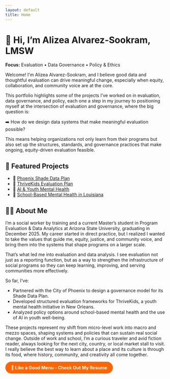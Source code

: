 ```yaml
---
layout: default
title: Home
---
```


# 👋 Hi, I’m Alizea Alvarez-Sookram, LMSW

**Focus:** Evaluation • Data Governance • Policy & Ethics  

Welcome! I'm Alizea Alvarez-Sookram, and I believe good data and thoughtful evaluation can drive meaningful change, especially when equity, collaboration, and community voice are at the core.  

This portfolio highlights some of the projects I’ve worked on in evaluation, data governance, and policy, each one a step in my journey to positioning myself at the intersection of evaluation and governance, where the big question is:

➡️ How do we design data systems that make meaningful evaluation possible?

This means helping organizations not only learn from their programs but also set up the structures, standards, and governance practices that make ongoing, equity-driven evaluation feasible.

## 🌟 Featured Projects
- 🌳 <a href="projects/phoenix-shade-plan/" target="_blank" rel="noopener noreferrer">Phoenix Shade Data Plan</a>  
- 🌱 <a href="projects/thrivekids-eval-plan/" target="_blank" rel="noopener noreferrer">ThriveKids Evaluation Plan</a>  
- 🤖 <a href="projects/policy-memo-ai-mental-health/" target="_blank" rel="noopener noreferrer">AI & Youth Mental Health</a>  
- 📝 <a href="projects/policy-memo-sbmh-louisiana/" target="_blank" rel="noopener noreferrer">School-Based Mental Health in Louisiana</a>  

## 👩‍💻 About Me
I’m a social worker by training and a current Master’s student in Program Evaluation & Data Analytics at Arizona State University, graduating in December 2025. My career started in direct practice, but I realized I wanted to take the values that guide me, equity, justice, and community voice, and bring them into the systems that shape programs on a larger scale.  

That’s what led me into evaluation and data analysis. I see evaluation not just as a reporting function, but as a way to strengthen the infrastructure of social programs so they can keep learning, improving, and serving communities more effectively.  

So far, I’ve:  
- Partnered with the City of Phoenix to design a governance model for its Shade Data Plan.  
- Developed structured evaluation frameworks for ThriveKids, a youth mental health initiative in New Orleans.  
- Analyzed policy options around school-based mental health and the use of AI in youth well-being.  

These projects represent my shift from micro-level work into macro and mezzo spaces, shaping systems and policies that can sustain real social change. Outside of work and school, I’m a curious traveler and avid fiction reader, always looking for the next city, country, or local market stall to visit. I really believe the best way to learn about a place and its culture is through its food, where history, community, and creativity all come together.

<p>
  <a href="Alvarez-Sookram-Alizea-Resume.pdf" target="_blank" rel="noopener noreferrer" 
     style="display:inline-block; padding:10px 18px; background-color:#ff6600; color:#fff; 
            text-decoration:none; border-radius:50px; font-weight:bold;">
    🍴 Like a Good Menu – Check Out My Resume
  </a>
</p>


